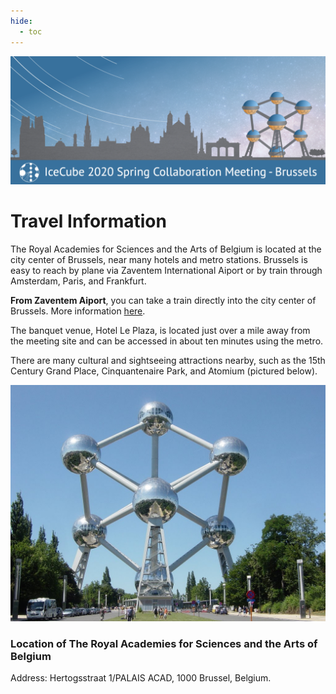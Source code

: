 ```yaml
---
hide:
  - toc
---
```


![2020 Spring Virtual Collaboration Meeting](IceCubeMeeting_FinalBanner_v2.png)

# Travel Information

The Royal Academies for Sciences and the Arts of Belgium is located at the city center of Brussels, near many hotels and metro stations. Brussels is easy to reach by plane via Zaventem International Aiport or by train through Amsterdam, Paris, and Frankfurt.

**From Zaventem Aiport**, you can take a train directly into the city center of Brussels. More information [here](https://www.brusselsairport.be/en/passengers/access-parking/train).

The banquet venue, Hotel Le Plaza, is located just over a mile away from the meeting site and can be accessed in about ten minutes using the metro.

There are many cultural and sightseeing attractions nearby, such as the 15th Century Grand Place, Cinquantenaire Park, and Atomium (pictured below).

![2020 Spring Virtual Collaboration Meeting](attraction.jpg)

### Location of The Royal Academies for Sciences and the Arts of Belgium

Address: Hertogsstraat 1/PALAIS ACAD, 1000 Brussel, Belgium.